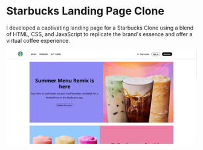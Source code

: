 # Starbucks Landing Page Clone

I developed a captivating landing page for a Starbucks Clone using a blend of HTML, CSS, and JavaScript to replicate the brand's essence and offer a virtual coffee experience.

![Starbucks](Screenshot.PNG)
